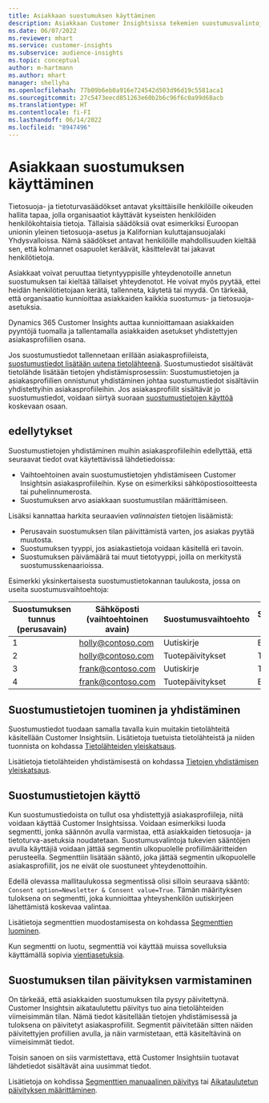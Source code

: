 ```yaml
---
title: Asiakkaan suostumuksen käyttäminen
description: Asiakkaan Customer Insightsissa tekemien suostumusvalintojen noudattaminen tuomalla suostumustiedot.
ms.date: 06/07/2022
ms.reviewer: mhart
ms.service: customer-insights
ms.subservice: audience-insights
ms.topic: conceptual
author: m-hartmann
ms.author: mhart
manager: shellyha
ms.openlocfilehash: 77b09b6eb0a916e724542d503d96d19c5581aca1
ms.sourcegitcommit: 27c5473eecd851263e60b2b6c96f6c0a99d68acb
ms.translationtype: HT
ms.contentlocale: fi-FI
ms.lasthandoff: 06/14/2022
ms.locfileid: "8947496"
---
```

# <a name="use-customer-consent"></a>Asiakkaan suostumuksen käyttäminen

Tietosuoja- ja tietoturvasäädökset antavat yksittäisille henkilöille oikeuden hallita tapaa, jolla organisaatiot käyttävät kyseisten henkilöiden henkilökohtaisia tietoja. Tällaisia säädöksiä ovat esimerkiksi Euroopan unionin yleinen tietosuoja-asetus ja Kalifornian kuluttajansuojalaki Yhdysvalloissa. Nämä säädökset antavat henkilöille mahdollisuuden kieltää sen, että kolmannet osapuolet keräävät, käsittelevät tai jakavat henkilötietoja.  

Asiakkaat voivat peruuttaa tietyntyyppisille yhteydenotoille annetun suostumuksen tai kieltää tällaiset yhteydenotot. He voivat myös pyytää, ettei heidän henkilötietojaan kerätä, tallenneta, käytetä tai myydä. On tärkeää, että organisaatio kunnioittaa asiakkaiden kaikkia suostumus- ja tietosuoja-asetuksia.  

Dynamics 365 Customer Insights auttaa kunnioittamaan asiakkaiden pyyntöjä tuomalla ja tallentamalla asiakkaiden asetukset yhdistettyjen asiakasprofiilien osana.

Jos suostumustiedot tallennetaan erillään asiakasprofiileista, [suostumustiedot lisätään uutena tietolähteenä](#import-and-unify-consent-data). Suostumustiedot sisältävät tietolähde lisätään tietojen yhdistämisprosessiin: Suostumustietojen ja asiakasprofiilien onnistunut yhdistäminen johtaa suostumustiedot sisältäviin yhdistettyihin asiakasprofiileihin. Jos asiakasprofiilit sisältävät jo suostumustiedot, voidaan siirtyä suoraan [suostumustietojen käyttöä](#use-consent-data) koskevaan osaan.

## <a name="prerequisites"></a>edellytykset

Suostumustietojen yhdistäminen muihin asiakasprofiileihin edellyttää, että seuraavat tiedot ovat käytettävissä lähdetiedoissa:

- Vaihtoehtoinen avain suostumustietojen yhdistämiseen Customer Insightsin asiakasprofiileihin. Kyse on esimerkiksi sähköpostiosoitteesta tai puhelinnumerosta.
- Suostumuksen arvo asiakkaan suostumustilan määrittämiseen.

Lisäksi kannattaa harkita seuraavien *valinnaisten* tietojen lisäämistä:

- Perusavain suostumuksen tilan päivittämistä varten, jos asiakas pyytää muutosta.
- Suostumuksen tyyppi, jos asiakastietoja voidaan käsitellä eri tavoin.
- Suostumuksen päivämäärä tai muut tietotyyppi, joilla on merkitystä suostumusskenaarioissa.

Esimerkki yksinkertaisesta suostumustietokannan taulukosta, jossa on useita suostumusvaihtoehtoja:

|Suostumuksen tunnus (perusavain)   |Sähköposti (vaihtoehtoinen avain)  |Suostumusvaihtoehto  |Suostumuksen arvo  |
|---------|---------|---------|---------|
|1    |  holly@contoso.com       |  Uutiskirje       |  Epätosi       |
|2    |  holly@contoso.com       |  Tuotepäivitykset       |  Tosi       |
|3    |  frank@contoso.com       |  Uutiskirje       | Tosi        |
|4    |  frank@contoso.com       |  Tuotepäivitykset       |  Epätosi       |

## <a name="import-and-unify-consent-data"></a>Suostumustietojen tuominen ja yhdistäminen

Suostumustiedot tuodaan samalla tavalla kuin muitakin tietolähteitä käsitellään Customer Insightsiin. Lisätietoja tuetuista tietolähteistä ja niiden tuonnista on kohdassa [Tietolähteiden yleiskatsaus](data-sources.md).

Lisätietoja tietolähteiden yhdistämisestä on kohdassa [Tietojen yhdistämisen yleiskatsaus](data-unification.md).

## <a name="use-consent-data"></a>Suostumustietojen käyttö

Kun suostumustiedoista on tullut osa yhdistettyjä asiakasprofiileja, niitä voidaan käyttää Customer Insightsissa. Voidaan esimerkiksi luoda segmentti, jonka säännön avulla varmistaa, että asiakkaiden tietosuoja- ja tietoturva-asetuksia noudatetaan. Suostumusvalintoja tukevien sääntöjen avulla käyttäjiä voidaan jättää segmentin ulkopuolelle profiilimääritteiden perusteella. Segmenttiin lisätään sääntö, joka jättää segmentin ulkopuolelle asiakasprofiilit, jos ne eivät ole suostuneet yhteydenottoihin.

Edellä olevassa mallitaulukossa segmentissä olisi silloin seuraava sääntö: `Consent option=Newsletter & Consent value=True`. Tämän määrityksen tuloksena on segmentti, joka kunnioittaa yhteyshenkilön uutiskirjeen lähettämistä koskevaa valintaa.

Lisätietoja segmenttien muodostamisesta on kohdassa [Segmenttien luominen](segment-builder.md).

Kun segmentti on luotu, segmenttiä voi käyttää muissa sovelluksia käyttämällä sopivia [vientiasetuksia](export-destinations.md).

## <a name="ensure-updated-consent-status"></a>Suostumuksen tilan päivityksen varmistaminen

On tärkeää, että asiakkaiden suostumuksen tila pysyy päivitettynä. Customer Insightsin aikataulutettu päivitys tuo aina tietolähteiden viimeisimmän tilan. Nämä tiedot käsitellään tietojen yhdistämisessä ja tuloksena on päivitetyt asiakasprofiilit. Segmentit päivitetään sitten näiden päivitettyjen profiilien avulla, ja näin varmistetaan, että käsiteltävinä on viimeisimmät tiedot.

Toisin sanoen on siis varmistettava, että Customer Insightsiin tuotavat lähdetiedot sisältävät aina uusimmat tiedot.

Lisätietoja on kohdissa [Segmenttien manuaalinen päivitys](segments.md#refresh-segments) tai [Aikataulutetun päivityksen määrittäminen](system.md#schedule-tab).
